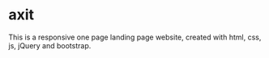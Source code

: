 # axit
This is a responsive one page landing page website, created with html, css, js, jQuery and bootstrap.
